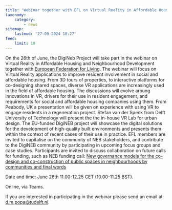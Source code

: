 ```yaml
---
title: 'Webinar together with EFL on Virtual Reality in Affordable Housing and Neighbourhood Development'
taxonomy:
    category:
        - news
sitemap:
    lastmod: '27-09-2024 18:27'
feed:
    limit: 10
---
```


On the 26th of June, the DigiNeb Project will take part in the webinar on Virtual Reality in Affordable Housing and Neighbourhood Development together with [European Federation for Living](https://ef-l.eu/). 
The webinar will focus on Virtual Reality applications to improve resident involvement in social and affordable housing. From 3D tours of properties, to interactive platforms for co-designing shared spaces, diverse VR applications are increasingly used in the field of affordable housing. The discussions will evolve aroung innovations in VR, drivers for their use in resident engagement, and requirements for social and affordable housing companies using them. 
From Peabody, UK  a presentation will be given on experience with using VR to engage residents in a regeneration project.
Stefan van der Speck from Delft University of Technology will present the the in-house VR Lab for urban design. 
The EU-funded DigiNEB project will showcase the digital solutions for the development of high-quality built environments and presents them within the context of recent cases of their use in practice.
EFL members are invited to capitalise on the community of NEB stakeholders, and contribute to the DigiNEB community by participating in upcoming focus groups and case studies.
Participants are invited to discuss collaboration on future calls for funding, such as NEB funding call: [New governance models for the co-design and co-construction of public spaces in neighbourhoods by communities and final words ](https://ec.europa.eu/info/funding-tenders/opportunities/portal/screen/opportunities/topic-details/horizon-miss-2024-neb-01-02?keywords=neb&isExactMatch=true&status=31094502&order=DESC&pageNumber=1&pageSize=50&sortBy=relevance)

Date and time: June 26th 11.00-12.25 CET (10.00-11.25 BST).

Online, via Teams. 

If you are interested in participating in the webinar please send an email at: d.m.popa@tudelft.nl. 
